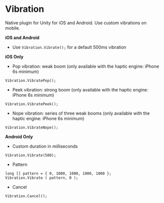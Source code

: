 # Vibration
Native plugin for Unity for iOS and Android.
Use custom vibrations on mobile.

**iOS and Android**

* Use `Vibration.Vibrate();` for a default 500ms vibration

**iOS Only**

* Pop vibration: weak boom (only available with the haptic engine: iPhone 6s minimum)

`Vibration.VibratePop();`

* Peek vibration: strong boom (only available with the haptic engine: iPhone 6s minimum)

`Vibration.VibratePeek();`

* Nope vibration: series of three weak booms (only available with the haptic engine: iPhone 6s minimum)

`Vibration.VibrateNope();`


**Android Only**

* Custom duration in milliseconds

`Vibration.Vibrate(500);` 

* Pattern

```
long [] pattern = { 0, 1000, 1000, 1000, 1000 };
Vibration.Vibrate ( pattern, 0 );
```

* Cancel

`Vibration.Cancel();`



